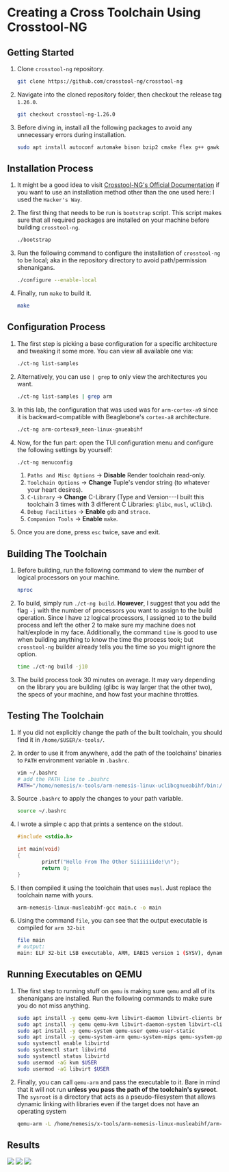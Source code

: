 # Creating a Cross Toolchain Using Crosstool-NG


## Getting Started

1. Clone `crosstool-ng` repository.

    ```bash
    git clone https://github.com/crosstool-ng/crosstool-ng
    ```

1. Navigate into the cloned repository folder, then checkout the release tag `1.26.0`.

    ```bash
    git checkout crosstool-ng-1.26.0
    ```

1. Before diving in, install all the following packages to avoid any unnecessary errors during installation.

    ```bash
    sudo apt install autoconf automake bison bzip2 cmake flex g++ gawk gcc gettext git gperf help2man libncurses5-dev libstdc++6 libtool libtool-bin make patch python3-dev rsync texinfo unzip wget xz-utils -y
    ```

## Installation Process

1. It might be a good idea to visit [Crosstool-NG's Official Documentation](https://crosstool-ng.github.io/docs/) if you want to use an installation method other than the one used here: I used the `Hacker's Way`.

1. The first thing that needs to be run is `bootstrap` script. This script makes sure that all required packages are installed on your machine before building `crosstool-ng`.

    ```bash
    ./bootstrap
    ```

1. Run the following command to configure the installation of `crosstool-ng` to be local; aka in the repository directory to avoid path/permission shenanigans.

    ```bash
    ./configure --enable-local
    ```

1. Finally, run `make` to build it.

    ```bash
    make 
    ```

## Configuration Process

1. The first step is picking a base configuration for a specific architecture and tweaking it some more. You can view all available one via:

    ```bash
    ./ct-ng list-samples
    ```

1. Alternatively, you can use `| grep` to only view the architectures you want.

    ```bash
    ./ct-ng list-samples | grep arm
    ```

1. In this lab, the configuration that was used was for `arm-cortex-a9` since it is backward-compatible with Beaglebone's `cortex-a8` architecture.

    ```bash
    ./ct-ng arm-cortexa9_neon-linux-gnueabihf
    ```

1. Now, for the fun part: open the TUI configuration menu and configure the following settings by yourself:

    ```bash
    ./ct-ng menuconfig
    ```
    1. `Paths and Misc Options` -> **Disable** Render toolchain read-only.
    1. `Toolchain Options` -> **Change** Tuple's vendor string (to whatever your heart desires).
    1. `C-Library` -> **Change** C-Library (Type and Version---I built this toolchain 3 times with 3 different C Libraries: `glibc`, `musl`, `uClibc`).
    1. `Debug Facilities` -> **Enable** `gdb` and `strace`.
    1. `Companion Tools` -> **Enable** `make`.

1. Once you are done, press `esc` twice, save and exit.


## Building The Toolchain

1. Before building, run the following command to view the number of logical processors on your machine. 

    ```bash
    nproc
    ```
1. To build, simply run `./ct-ng build`. **However**, I suggest that you add the flag `-j` with the number of processors you want to assign to the build operation. Since I have `12` logical processors, I assigned `10` to the build process and left the other 2 to make sure my machine does not halt/explode in my face. Additionally, the command `time` is good to use when building anything to know the time the process took; but `crosstool-ng` builder already tells you the time so you might ignore the option.

    ```bash
    time ./ct-ng build -j10
    ```

1. The build process took 30 minutes on average. It may vary depending on the library you are building (glibc is way larger that the other two), the specs of your machine, and how fast your machine throttles.

## Testing The Toolchain

1. If you did not explicitly change the path of the built toolchain, you should find it in `/home/$USER/x-tools/`.
1. In order to use it from anywhere, add the path of the toolchains' binaries to `PATH` environment variable in `.bashrc`.

    ```bash
    vim ~/.bashrc
    # add the PATH line to .bashrc
    PATH="/home/nemesis/x-tools/arm-nemesis-linux-uclibcgnueabihf/bin:/home/nemesis/x-tools/arm-nemesis-linux-musleabihf/bin/:/home/nemesis/x-tools/arm-nemesis-linux-gnueabihf/bin/:/home/nemesis/x-tools/aarch64-rpi4-linux-gnu/bin/:$PATH" 
    ```

1. Source `.bashrc` to apply the changes to your path variable.

    ```bash
    source ~/.bashrc
    ```

1. I wrote a simple c app that prints a sentence on the stdout.

    ```c
    #include <stdio.h>

    int main(void)
    {
            printf("Hello From The Other Siiiiiiide!\n");
            return 0;
    }
    ```

1. I then compiled it using the toolchain that uses `musl`. Just replace the toolchain name with yours.

    ```bash
    arm-nemesis-linux-musleabihf-gcc main.c -o main
    ```

1. Using the command `file`, you can see that the output executable is compiled for `arm 32-bit`

    ```bash
    file main
    # output:
    main: ELF 32-bit LSB executable, ARM, EABI5 version 1 (SYSV), dynamically linked, interpreter /lib/ld-musl-armhf.so.1, not stripped
    ```

## Running Executables on QEMU

1. The first step to running stuff on `qemu` is making sure `qemu` and all of its shenanigans are installed. Run the following commands to make sure you do not miss anything.

    ```bash
    sudo apt install -y qemu qemu-kvm libvirt-daemon libvirt-clients bridge-utils virt-manager
    sudo apt install -y qemu qemu-kvm libvirt-daemon-system libvirt-clients bridge-utils virt-manager virtinst cpu-checker
    sudo apt install -y qemu-system qemu-user qemu-user-static
    sudo apt install -y qemu-system-arm qemu-system-mips qemu-system-ppc qemu-system-sparc qemu-system-x86
    sudo systemctl enable libvirtd
    sudo systemctl start libvirtd
    sudo systemctl status libvirtd
    sudo usermod -aG kvm $USER
    sudo usermod -aG libvirt $USER
    ```

1. Finally, you can call `qemu-arm` and pass the executable to it. Bare in mind that it will not run **unless you pass the path of the toolchain's sysroot**. The `sysroot` is a directory that acts as a pseudo-filesystem that allows dynamic linking with libraries even if the target does not have an operating system

    ```bash
    qemu-arm -L /home/nemesis/x-tools/arm-nemesis-linux-musleabihf/arm-nemesis-linux-musleabihf/sysroot main    
    ```

## Results

![](./README_Photos/glibc.png)
![](./README_Photos/musl.png)
![](./README_Photos/uclibc.png)
